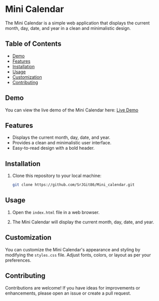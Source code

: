 # Mini Calendar

The Mini Calendar is a simple web application that displays the current month, day, date, and year in a clean and minimalistic design.

## Table of Contents

- [Demo](#demo)
- [Features](#features)
- [Installation](#installation)
- [Usage](#usage)
- [Customization](#customization)
- [Contributing](#contributing)

## Demo

You can view the live demo of the Mini Calendar here: [Live Demo](https://srjgit86.github.io/Mini_calendar/index.html)

## Features

- Displays the current month, day, date, and year.
- Provides a clean and minimalistic user interface.
- Easy-to-read design with a bold header.

## Installation

1. Clone this repository to your local machine:

   ```bash
   git clone https://github.com/SrJGit86/Mini_calendar.git
   ```

## Usage

1. Open the `index.html` file in a web browser.

2. The Mini Calendar will display the current month, day, date, and year.

## Customization

You can customize the Mini Calendar's appearance and styling by modifying the `styles.css` file. Adjust fonts, colors, or layout as per your preferences.

## Contributing

Contributions are welcome! If you have ideas for improvements or enhancements, please open an issue or create a pull request.

